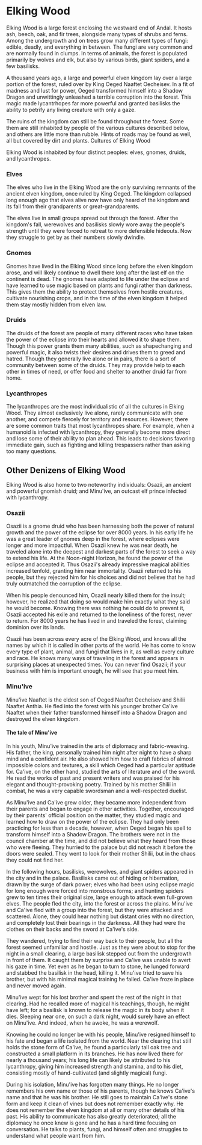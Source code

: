# Elking Wood

Elking Wood is a large forest enclosing the westward end of Andal. It hosts ash, beech, oak, and fir trees, alongside many types of shrubs and ferns. Among the undergrowth and on trees grow many different types of fungi: edible, deadly, and everything in between. The fungi are very common and are normally found in clumps. In terms of animals, the forest is populated primarily by wolves and elk, but also by various birds, giant spiders, and a few basilisks.

A thousand years ago, a large and powerful elven kingdom lay over a large portion of the forest, ruled over by King Oeged Naaftet Oecheisev. In a fit of madness and lust for power, Oeged transformed himself into a Shadow Dragon and unwittingly unleashed a terrible corruption into the forest. This magic made lycantrhopes far more powerful and granted basilisks the ability to petrify any living creature with only a gaze.

The ruins of the kingdom can still be found throughout the forest. Some them are still inhabited by people of the various cultures described below, and others are little more than rubble. Hints of roads may be found as well, all but covered by dirt and plants.
Cultures of Elking Wood

Elking Wood is inhabited by four distinct peoples: elves, gnomes, druids, and lycanthropes.

### Elves

The elves who live in the Elking Wood are the only surviving remnants of the ancient elven kingdom, once ruled by King Oeged. The kingdom collapsed long enough ago that elves alive now have only heard of the kingdom and its fall from their grandparents or great-grandparents.

The elves live in small groups spread out through the forest. After the kingdom's fall, werewolves and basilisks slowly wore away the people's strength until they were forced to retreat to more defensible hideouts. Now they struggle to get by as their numbers slowly dwindle.

### Gnomes

Gnomes have lived in the Elking Wood since long before the elven kingdom arose, and will likely continue to dwell there long after the last elf on the continent is dead. The gnomes have adapted to life under the eclipse and have learned to use magic based on plants and fungi rather than darkness. This gives them the ability to protect themselves from hostile creatures, cultivate nourishing crops, and in the time of the elven kingdom it helped them stay mostly hidden from elven law.

### Druids

The druids of the forest are people of many different races who have taken the power of the eclipse into their hearts and allowed it to shape them. Though this power grants them many abilities, such as shapechanging and powerful magic, it also twists their desires and drives them to greed and hatred. Though they generally live alone or in pairs, there is a sort of community between some of the druids. They may provide help to each other in times of need, or offer food and shelter to another druid far from home.

### Lycanthropes

The lycanthropes are the most individualistic of all the cultures in Elking Wood. They almost exclusively live alone, rarely communicate with one another, and compete fiercely for territory and resources. However, there are some common traits that most lycanthropes share. For example, when a humanoid is infected with lycanthropy, they generally become more direct and lose some of their ability to plan ahead. This leads to decisions favoring immediate gain, such as fighting and killing trespassers rather than asking too many questions.

## Other Denizens of Elking Wood

Elking Wood is also home to two noteworthy individuals: Osazii, an ancient and powerful gnomish druid; and Minu'ive, an outcast elf prince infected with lycanthropy.

### Osazii

Osazii is a gnome druid who has been harnessing both the power of natural growth and the power of the eclipse for over 8000 years. In his early life he was a great leader of gnomes deep in the forest, where eclipses were longer and more impactful. When Osazii knew he was near death, he traveled alone into the deepest and darkest parts of the forest to seek a way to extend his life. At the Noon-night Horizon, he found the power of the eclipse and accepted it. Thus Osazii's already impressive magical abilities increased tenfold, granting him near immortality. Osazii returned to his people, but they rejected him for his choices and did not believe that he had truly outmatched the corruption of the eclipse.

When his people denounced him, Osazii nearly killed them for the insult; however, he realized that doing so would make him exactly what they said he would become. Knowing there was nothing he could do to prevent it, Osazii accepted his exile and returned to the loneliness of the forest, never to return. For 8000 years he has lived in and traveled the forest, claiming dominion over its lands.

Osazii has been across every acre of the Elking Wood, and knows all the names by which it is called in other parts of the world. He has come to know every type of plant, animal, and fungi that lives in it, as well as every culture and race. He knows many ways of traveling in the forest and appears in surprising places at unexpected times. You can never find Osazii; if your business with him is important enough, he will see that you meet him.

### Minu'ive

Minu'ive Naaftet is the eldest son of Oeged Naaftet Oecheisev and Shilii Naaftet Anthia. He fled into the forest with his younger brother Ca'ive Naaftet when their father transformed himself into a Shadow Dragon and destroyed the elven kingdom.

#### The tale of Minu'ive

In his youth, Minu'ive trained in the arts of diplomacy and fabric-weaving. His father, the king, personally trained him night after night to have a sharp mind and a confident air. He also showed him how to craft fabrics of almost impossible colors and textures, a skill which Oeged had a particular aptitude for. Ca'ive, on the other hand, studied the arts of literature and of the sword. He read the works of past and present writers and was praised for his elegant and thought-provoking poetry. Trained by his mother Shilii in combat, he was a very capable swordsman and a well-respected duelist.

As Minu'ive and Ca'ive grew older, they became more independent from their parents and began to engage in other activities. Together, encouraged by their parents' official position on the matter, they studied magic and learned how to draw on the power of the eclipse. They had only been practicing for less than a decade, however, when Oeged began his spell to transform himself into a Shadow Dragon. The brothers were not in the council chamber at the time, and did not believe what they heard from those who were fleeing. They hurried to the palace but did not reach it before the doors were sealed. They went to look for their mother Shilii, but in the chaos they could not find her.

In the following hours, basilisks, werewolves, and giant spiders appeared in the city and in the palace. Basilisks came out of hiding or hibernation, drawn by the surge of dark power; elves who had been using eclipse magic for long enough were forced into monstrous forms; and hunting spiders grew to ten times their original size, large enough to attack even full-grown elves. The people fled the city, into the forest or across the plains. Minu'ive and Ca'ive fled with a group into the forest, but they were attacked and scattered. Alone, they could hear nothing but distant cries with no direction, and completely lost their bearings in the darkness. All they had were the clothes on their backs and the sword at Ca'ive's side.

They wandered, trying to find their way back to their people, but all the forest seemed unfamiliar and hostile. Just as they were about to stop for the night in a small clearing, a large basilisk stepped out from the undergrowth in front of them. It caught them by surprise and Ca'ive was unable to avert his gaze in time. Yet even as he began to turn to stone, he lunged forward and stabbed the basilisk in the head, killing it. Minu'ive tried to save his brother, but with his minimal magical training he failed. Ca'ive froze in place and never moved again.

Minu'ive wept for his lost brother and spent the rest of the night in that clearing. Had he recalled more of magical his teachings, though, he might have left; for a basilisk is known to release the magic in its body when it dies. Sleeping near one, on such a dark night, would surely have an effect on Minu'ive. And indeed, when he awoke, he was a werewolf.

Knowing he could no longer be with his people, Minu'ive resigned himself to his fate and began a life isolated from the world. Near the clearing that still holds the stone form of Ca'ive, he found a particularly tall oak tree and constructed a small platform in its branches. He has now lived there for nearly a thousand years; his long life can likely be attributed to his lycanthropy, giving him increased strength and stamina, and to his diet, consisting mostly of hand-cultivated (and slightly magical) fungi.

During his isolation, Minu'ive has forgotten many things. He no longer remembers his own name or those of his parents, though he knows Ca'ive's name and that he was his brother. He still goes to maintain Ca'ive's stone form and keep it clean of vines but does not remember exactly why. He does not remember the elven kingdom at all or many other details of his past. His ability to communicate has also greatly deteriorated; all the diplomacy he once knew is gone and he has a hard time focusing on conversation. He talks to plants, fungi, and himself often and struggles to understand what people want from him.
